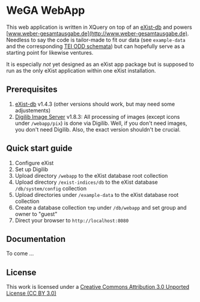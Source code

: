WeGA WebApp
===========

This web application is written in XQuery on top of an [eXist-db](http://exist-db.org) and powers [www.weber-gesamtausgabe.de](http://www.weber-gesamtausgabe.de). Needless to say the code is tailor-made to fit our data (see `example-data` and the corresponding [TEI ODD schemata](https://github.com/Edirom/WeGA-ODD)) but can hopefully serve as a starting point for likewise ventures.

It is especially _not_ yet designed as an eXist app package but is supposed to run as the only eXist application within one eXist installation.

Prerequisites
-------------

1. [eXist-db](http://exist-db.org/) v1.4.3 (other versions should work, but may need some adjustements) 
2. [Digilib Image Server](http://developer.berlios.de/projects/digilib/) v1.8.3: All processing of images (except icons under `/webapp/pix`) is done via Digilib. Well, if you don't need images, you don't need Digilib. Also, the exact version shouldn't be crucial.


Quick start guide
-----------------

1. Configure eXist
2. Set up Digilib
3. Upload directory `/webapp` to the eXist database root collection
4. Upload directory `/exist-indices/db` to the eXist database `/db/system/config` collection
5. Upload directories under `/example-data` to the eXist database root collection
6. Create a database collection `tmp` under `/db/webapp` and set group and owner to "guest"
7. Direct your browser to `http://localhost:8080`


Documentation
-------------

To come …


License
-------

This work is licensed under a [Creative Commons Attribution 3.0 Unported License (CC BY 3.0)](http://creativecommons.org/licenses/by/3.0/)